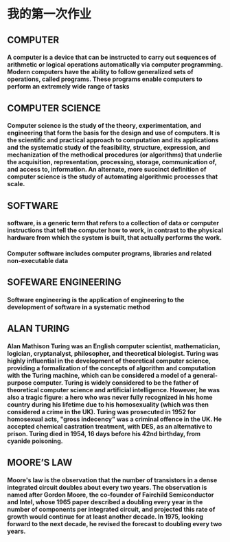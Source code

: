 # 我的第一次作业

## COMPUTER

#### A computer is a device that can be instructed to carry out sequences of arithmetic or logical operations automatically via computer programming. Modern computers have the ability to follow generalized sets of operations, called programs. These programs enable computers to perform an extremely wide range of tasks

## COMPUTER SCIENCE

#### Computer science is the study of the theory, experimentation, and engineering that form the basis for the design and use of computers. It is the scientific and practical approach to computation and its applications and the systematic study of the feasibility, structure, expression, and mechanization of the methodical procedures (or algorithms) that underlie the acquisition, representation, processing, storage, communication of, and access to, information. An alternate, more succinct definition of computer science is the study of automating algorithmic processes that scale.

## SOFTWARE

#### software, is a generic term that refers to a collection of data or computer instructions that tell the computer how to work, in contrast to the physical hardware from which the system is built, that actually performs the work.
#### Computer software includes computer programs, libraries and related non-executable data

## SOFEWARE ENGINEERING

#### Software engineering is the application of engineering to the development of software in a systematic method



## ALAN TURING

#### Alan Mathison Turing was an English computer scientist, mathematician, logician, cryptanalyst, philosopher, and theoretical biologist. Turing was highly influential in the development of theoretical computer science, providing a formalization of the concepts of algorithm and computation with the Turing machine, which can be considered a model of a general-purpose computer. Turing is widely considered to be the father of theoretical computer science and artificial intelligence. However, he was also a tragic figure: a hero who was never fully recognized in his home country during his lifetime due to his homosexuality (which was then considered a crime in the UK). Turing was prosecuted in 1952 for homosexual acts, "gross indecency" was a criminal offence in the UK. He accepted chemical castration treatment, with DES, as an alternative to prison. Turing died in 1954, 16 days before his 42nd birthday, from cyanide poisoning.

##  MOORE’S LAW

####  Moore's law is the observation that the number of transistors in a dense integrated circuit doubles about every two years. The observation is named after Gordon Moore, the co-founder of Fairchild Semiconductor and Intel, whose 1965 paper described a doubling every year in the number of components per integrated circuit, and projected this rate of growth would continue for at least another decade. In 1975, looking forward to the next decade, he revised the forecast to doubling every two years. 